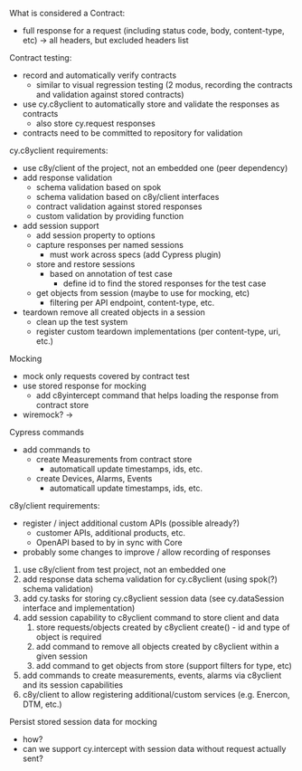 What is considered a Contract:
- full response for a request (including status code, body, content-type, etc) -> all headers, but excluded headers list

Contract testing:
- record and automatically verify contracts
  - similar to visual regression testing (2 modus, recording the contracts and validation against stored contracts)
- use cy.c8yclient to automatically store and validate the responses as contracts
  - also store cy.request responses
- contracts need to be committed to repository for validation

cy.c8yclient requirements:
- use c8y/client of the project, not an embedded one (peer dependency)
- add response validation
  - schema validation based on spok
  - schema validation based on c8y/client interfaces
  - contract validation against stored responses
  - custom validation by providing function 
- add session support
  - add session property to options
  - capture responses per named sessions
    - must work across specs (add Cypress plugin)
  - store and restore sessions
    - based on annotation of test case 
      - define id to find the stored responses for the test case
  - get objects from session (maybe to use for mocking, etc)
    - filtering per API endpoint, content-type, etc.
- teardown remove all created objects in a session
  - clean up the test system
  - register custom teardown implementations (per content-type, uri, etc.)

Mocking
- mock only requests covered by contract test 
- use stored response for mocking
  - add c8yintercept command that helps loading the response from contract store
- wiremock? -> 

Cypress commands
- add commands to 
  - create Measurements from contract store
    - automaticall update timestamps, ids, etc.
  - create Devices, Alarms, Events
    - automaticall update timestamps, ids, etc.

c8y/client requirements:
- register / inject additional custom APIs (possible already?)
  - customer APIs, additional products, etc.
  - OpenAPI based to by in sync with Core
- probably some changes to improve / allow recording of responses
















1. use c8y/client from test project, not an embedded one
2. add response data schema validation for cy.c8yclient (using spok(?) schema validation)
3. add cy.tasks for storing cy.c8yclient session data (see cy.dataSession interface and implementation)
4. add session capability to c8yclient command to store client and data
   1. store requests/objects created by c8yclient create() - id and type of object is required
   2. add command to remove all objects created by c8yclient within a given session
   3. add command to get objects from store (support filters for type, etc)
5. add commands to create measurements, events, alarms via c8yclient and its session capabilities
6. c8y/client to allow registering additional/custom services (e.g. Enercon, DTM, etc.)



Persist stored session data for mocking
- how?
- can we support cy.intercept with session data without request actually sent?
